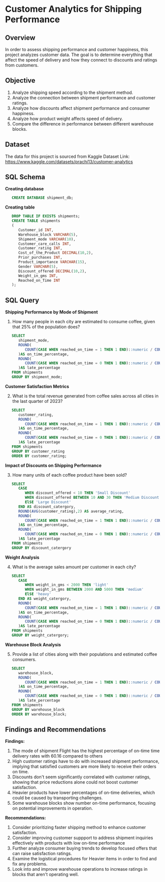 # Customer Analytics for Shipping Performance


## Overview
In order to assess shipping performance and customer happiness, this project analyzes customer data. The goal is to determine everything that affect the speed of delivery and how they connect to discounts and ratings from customers.

## Objective
1. Analyze shipping speed according to the shipment method.
2. Analyze the connection between shipment performance and customer ratings.
3. Analyze how discounts affect shipment performance and consumer happiness.
4. Analyze how product weight affects speed of delivery.
5. Compare the difference in performance between different warehouse blocks.

## Dataset
The data for this project is sourced from Kaggle
Dataset Link: https://www.kaggle.com/datasets/prachi13/customer-analytics

<!-- 
## picture
   ![]link -->
## SQL Schema
**Creating database** 
```SQL
   CREATE DATABASE shipment_db;

```

**Creating table** 
```SQL
   DROP TABLE IF EXISTS shipments;
   CREATE TABLE shipments
   (
      Customer_id INT,
      Warehouse_block VARCHAR(5),
      Shipment_mode VARCHAR(10),
      Customer_care_calls INT,
      Customer_rating INT,
      Cost_of_the_Product DECIMAL(10,2),
      Prior_purchases INT,
      Product_importance VARCHAR(15),
      Gender VARCHAR(5),
      Discount_offered DECIMAL(10,2),
      Weight_in_gms INT,
      Reached_on_Time INT
   );
```


## SQL Query

**Shipping Performance by Mode of Shipment**

1. How many people in each city are estimated to consume coffee, given that 25% of the population does?
```SQL
   SELECT
      shipment_mode,
      ROUND(
         COUNT(CASE WHEN reached_on_time = 1 THEN 1 END)::numeric / COUNT(*) * 100, 2
      )AS on_time_percentage,
      ROUND(
         COUNT(CASE WHEN reached_on_time = 0 THEN 1 END)::numeric / COUNT(*) * 100, 2
      )AS late_percentage
   FROM shipments
   GROUP BY shipment_mode;
```


**Customer Satisfaction Metrics**

2. What is the total revenue generated from coffee sales across all cities in the last quarter of 2023?
```SQL
   SELECT 
      customer_rating,
      ROUND(
         COUNT(CASE WHEN reached_on_time = 1 THEN 1 END)::numeric / COUNT(*) * 100, 2
      )AS on_time_percentage,
      ROUND(
         COUNT(CASE WHEN reached_on_time = 0 THEN 1 END)::numeric / COUNT(*) * 100, 2
      )AS late_percentage
   FROM shipments
   GROUP BY customer_rating
   ORDER BY customer_rating;
```


**Impact of Discounts on Shipping Performance**

3. How many units of each coffee product have been sold?
```SQL
   SELECT 
      CASE 
         WHEN discount_offered < 10 THEN 'Small Discount'
         WHEN discount_offered BETWEEN 10 AND 30 THEN 'Medium Discount'
         ElSE 'Large Discount'
      END AS discount_catergory,
      ROUND(AVG(customer_rating),2) AS average_rating,
      ROUND(
         COUNT(CASE WHEN reached_on_time = 1 THEN 1 END)::numeric / COUNT(*) * 100, 2
      )AS on_time_percentage,
      ROUND(
         COUNT(CASE WHEN reached_on_time = 0 THEN 1 END)::numeric / COUNT(*) * 100, 2
      )AS late_percentage
   FROM shipments
   GROUP BY discount_catergory
```


**Weight Analysis**

4. What is the average sales amount per customer in each city?
```SQL
   SELECT 
      CASE 
         WHEN weight_in_gms < 2000 THEN 'light'
         WHEN weight_in_gms BETWEEN 2000 AND 5000 THEN 'medium'
         ElSE 'heavy'
      END AS weight_catergory,
      ROUND(
         COUNT(CASE WHEN reached_on_time = 1 THEN 1 END)::numeric / COUNT(*) * 100, 2
      )AS on_time_percentage,
      ROUND(
         COUNT(CASE WHEN reached_on_time = 0 THEN 1 END)::numeric / COUNT(*) * 100, 2
      )AS late_percentage
   FROM shipments
   GROUP BY weight_catergory; 
```


**Warehouse Block Analysis**

5. Provide a list of cities along with their populations and estimated coffee consumers.
```SQL
   SELECT 
      warehouse_block,
      ROUND(
         COUNT(CASE WHEN reached_on_time = 1 THEN 1 END)::numeric / COUNT(*) * 100, 2
      )AS on_time_percentage,
      ROUND(
         COUNT(CASE WHEN reached_on_time = 0 THEN 1 END)::numeric / COUNT(*) * 100, 2
      )AS late_percentage
   FROM shipments
   GROUP BY warehouse_block
   ORDER BY warehouse_block;
```

## Findings and Recommendations

**Findings:**  

1. The mode of shipment Flight has the highest percentage of on-time time delivery rates with 60.16 compared to others
2. High customer ratings have to do with increased shipment performance, implying that satisfied customers are more likely to receive their orders on time.
3. Discounts don't seem significantly correlated with customer ratings, showing that price reductions alone could not boost customer satisfaction.
4. Heavier products have lower percentages of on-time deliveries, which could be caused by transporting challenges.
5. Some warehouse blocks show number on-time performance, focusing on potential improvements in operation.

**Recommendations:**
  
1. Consider prioritizing faster shipping method to enhance customer satisfaction.
2. Consider improving customer suppport to address shipment inquiries effectively with products with low on-time performance
3. Further analyze consumer buying trends to develop focused offers that can raise satisfaction ratings.
4. Examine the logistical procedures for Heavier items in order to find and fix any problems.
5. Look into and improve warehouse operations to increase ratings in blocks that aren't operating well.


